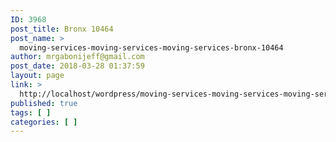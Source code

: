 ```yaml
---
ID: 3968
post_title: Bronx 10464
post_name: >
  moving-services-moving-services-moving-services-bronx-10464
author: mrgabonijeff@gmail.com
post_date: 2018-03-28 01:37:59
layout: page
link: >
  http://localhost/wordpress/moving-services-moving-services-moving-services-bronx-10464/
published: true
tags: [ ]
categories: [ ]
---
```

